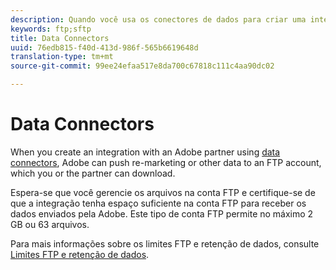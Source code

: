 ```yaml
---
description: Quando você usa os conectores de dados para criar uma integração com um parceiro Adobe, a Adobe pode jogar os dados de re-marketing ou outros dados para uma conta FTP para que você ou seu parceiro possam baixá-los.
keywords: ftp;sftp
title: Data Connectors
uuid: 76edb815-f40d-413d-986f-565b6619648d
translation-type: tm+mt
source-git-commit: 99ee24efaa517e8da700c67818c111c4aa90dc02

---
```



# Data Connectors

When you create an integration with an Adobe partner using [data connectors](https://www.adobeexchange.com/experiencecloud.html), Adobe can push re-marketing or other data to an FTP account, which you or the partner can download.

Espera-se que você gerencie os arquivos na conta FTP e certifique-se de que a integração tenha espaço suficiente na conta FTP para receber os dados enviados pela Adobe. Este tipo de conta FTP permite no máximo 2 GB ou 63 arquivos.

Para mais informações sobre os limites FTP e retenção de dados, consulte [Limites FTP e retenção de dados](/help/export/ftp-and-sftp/ftp-limits.md).
